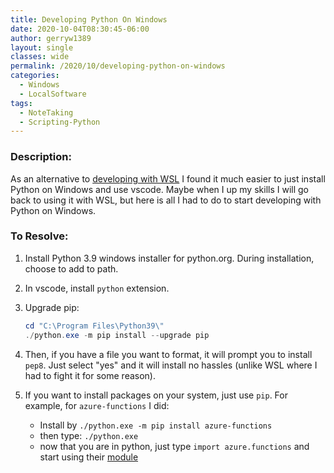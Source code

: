 ```yaml
---
title: Developing Python On Windows
date: 2020-10-04T08:30:45-06:00
author: gerryw1389
layout: single
classes: wide
permalink: /2020/10/developing-python-on-windows
categories:
  - Windows
  - LocalSoftware
tags:
  - NoteTaking
  - Scripting-Python
---
```

<!--more-->

### Description:

As an alternative to [developing with WSL](https://automationadmin.com/2020/06/developing-python-on-windows-wsl) I found it much easier to just install Python on Windows and use vscode. Maybe when I up my skills I will go back to using it with WSL, but here is all I had to do to start developing with Python on Windows.

### To Resolve:

1. Install Python 3.9 windows installer for python.org. During installation, choose to add to path.

2. In vscode, install `python` extension.

3. Upgrade pip:

   ```powershell
   cd "C:\Program Files\Python39\"
   ./python.exe -m pip install --upgrade pip
   ```

4. Then, if you have a file you want to format, it will prompt you to install `pep8`. Just select "yes" and it will install no hassles (unlike WSL where I had to fight it for some reason).

5. If you want to install packages on your system, just use `pip`. For example, for `azure-functions` I did:

   - Install by `./python.exe -m pip install azure-functions`
   - then type: `./python.exe`
   - now that you are in python, just type `import azure.functions` and start using their [module](https://docs.microsoft.com/en-us/python/api/azure-functions/azure.functions?view=azure-python)
